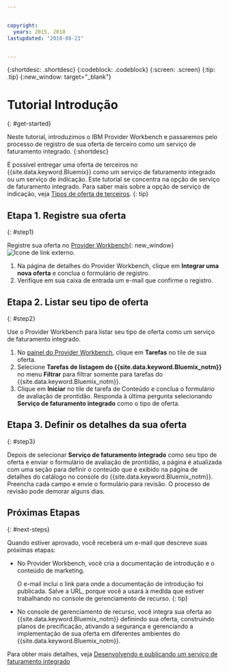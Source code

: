 ```yaml
---


copyright:
  years: 2015, 2018
lastupdated: "2018-08-21"


---
```


{:shortdesc: .shortdesc}
{:codeblock: .codeblock}
{:screen: .screen}
{:tip: .tip}
{:new_window: target="_blank"}

# Tutorial Introdução
{: #get-started}

Neste tutorial, introduzimos o IBM Provider Workbench e passaremos pelo processo de registro de sua oferta de terceiro como um serviço de faturamento integrado.
{:shortdesc}

É possível entregar uma oferta de terceiros no {{site.data.keyword.Bluemix}} como um serviço de faturamento integrado ou um serviço de indicação. Este tutorial se concentra na opção de serviço de faturamento integrado. Para saber mais sobre a opção de serviço de indicação, veja [Tipos de oferta de terceiros](/docs/third-party/offering-types.html).
{: tip}

## Etapa 1. Registre sua oferta
{: #step1}

Registre sua oferta no [Provider Workbench](https://www.ibm.com/marketplace/workbench/){: new_window} ![Ícone de link externo](../icons/launch-glyph.svg "Ícone de link externo").

1. Na página de detalhes do Provider Workbench, clique em **Integrar uma nova oferta** e conclua o formulário de registro.
2. Verifique em sua caixa de entrada um e-mail que confirme o registro.

## Etapa 2. Listar seu tipo de oferta
{: #step2}

Use o Provider Workbench para listar seu tipo de oferta como um serviço de faturamento integrado.

1. No [painel do Provider Workbench](https://www.ibm.com/marketplace/workbench/provider/dashboard), clique em **Tarefas** no tile de sua oferta.
2. Selecione **Tarefas de listagem do {{site.data.keyword.Bluemix_notm}}** no menu **Filtrar** para filtrar somente para tarefas do {{site.data.keyword.Bluemix_notm}}.
3. Clique em **Iniciar** no tile de tarefa de Conteúdo e conclua o formulário de avaliação de prontidão. Responda à última pergunta selecionando **Serviço de faturamento integrado** como o tipo de oferta.

## Etapa 3. Definir os detalhes da sua oferta
{: #step3}

Depois de selecionar **Serviço de faturamento integrado** como seu tipo de oferta e enviar o formulário de avaliação de prontidão, a página é atualizada com uma seção para definir o conteúdo que é exibido na página de detalhes do catálogo no console do {{site.data.keyword.Bluemix_notm}}. Preencha cada campo e envie o formulário para revisão. O processo de revisão pode demorar alguns dias.

## Próximas Etapas
{: #next-steps}

Quando estiver aprovado, você receberá um e-mail que descreve suas próximas etapas:

* No Provider Workbench, você cria a documentação de introdução e o conteúdo de marketing.

  O e-mail inclui o link para onde a documentação de introdução foi publicada. Salve a URL, porque você a usará à medida que estiver trabalhando no console de gerenciamento de recurso. 
  {: tip}

* No console de gerenciamento de recurso, você integra sua oferta ao {{site.data.keyword.Bluemix_notm}} definindo sua oferta, construindo planos de precificação, ativando a segurança e gerenciando a implementação de sua oferta em diferentes ambientes do {{site.data.keyword.Bluemix_notm}}. 

Para obter mais detalhes, veja [Desenvolvendo e publicando um serviço de faturamento integrado](/docs/third-party/integrated-billing-service.html)
